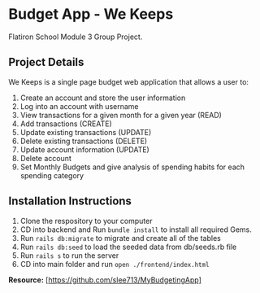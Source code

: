 # Budget App - We Keeps

Flatiron School Module 3 Group Project. 

## Project Details

We Keeps is a single page budget web application that allows a user to:

1. Create an account and store the user information
2. Log into an account with username
3. View transactions for a given month for a given year (READ)
4. Add transactions (CREATE)
5. Update existing transactions (UPDATE)
6. Delete existing transactions (DELETE)
7. Update account information (UPDATE)
8. Delete account
9. Set Monthly Budgets and give analysis of spending habits for each spending category


## Installation Instructions

1. Clone the respository to your computer
2. CD into backend and Run `bundle install` to install all required Gems.
3. Run `rails db:migrate` to migrate and create all of the tables
4. Run `rails db:seed` to load the seeded data from db/seeds.rb file
5. Run `rails s` to run the server
6. CD into main folder and run `open ./frontend/index.html`

  **Resource:** [https://github.com/slee713/MyBudgetingApp]
